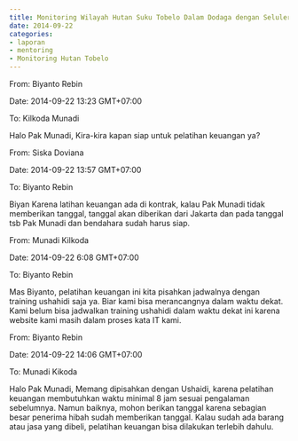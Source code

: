 ```yaml
---
title: Monitoring Wilayah Hutan Suku Tobelo Dalam Dodaga dengan Seluler - Mentoring 22 September 2014
date: 2014-09-22
categories:
- laporan
- mentoring
- Monitoring Hutan Tobelo
---
```


From: Biyanto Rebin 

Date: 2014-09-22 13:23 GMT+07:00 

To: Kilkoda Munadi

Halo Pak Munadi, 
Kira-kira kapan siap untuk pelatihan keuangan ya?


From: Siska Doviana 

Date: 2014-09-22 13:57 GMT+07:00 

To: Biyanto Rebin

Biyan 
Karena latihan keuangan ada di kontrak, kalau Pak Munadi tidak memberikan tanggal, tanggal akan diberikan dari Jakarta dan pada tanggal tsb Pak Munadi dan bendahara sudah harus siap.


From: Munadi Kilkoda 

Date: 2014-09-22 6:08 GMT+07:00 

To: Biyanto Rebin

Mas Biyanto, pelatihan keuangan ini kita pisahkan jadwalnya dengan training ushahidi saja ya. Biar kami bisa merancangnya dalam waktu dekat. Kami belum bisa jadwalkan training ushahidi dalam waktu dekat ini karena website kami masih dalam proses kata IT kami.


From: Biyanto Rebin 

Date: 2014-09-22 14:06 GMT+07:00 

To: Munadi Kikoda

Halo Pak Munadi, 
Memang dipisahkan dengan Ushaidi, karena pelatihan keuangan membutuhkan waktu minimal 8 jam sesuai pengalaman sebelumnya. Namun baiknya, mohon berikan tanggal karena sebagian besar penerima hibah sudah memberikan tanggal. Kalau sudah ada barang atau jasa yang dibeli, pelatihan keuangan bisa dilakukan terlebih dahulu.
